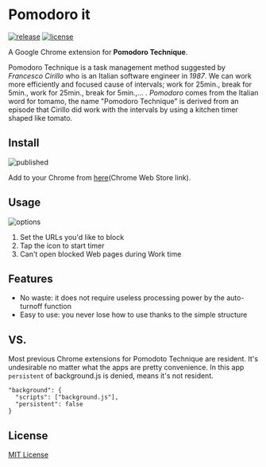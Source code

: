 # Pomodoro it
[![release](https://img.shields.io/badge/release-v1.4-blue)](https://github.com/MxShun/pomodoro-it/releases)
[![license](https://img.shields.io/github/license/MxShun/pomodoro-it)](https://github.com/MxShun/pomodoro-it/blob/master/LICENSE)

A Google Chrome extension for **Pomodoro Technique**.

Pomodoro Technique is a task management method suggested by *Francesco Cirillo* who is an Italian software engineer in *1987*.
We can work more efficiently and focused cause of intervals; work for 25min., break for 5min., work for 25min., break for 5min.,... .
*Pomodoro* comes from the Italian word for tomamo, the name "Pomodoro Technique" is derived from an episode that Cirillo did work with the intervals by using a kitchen timer shaped like tomato.


## Install
![published](https://github.com/MxShun/pomodoro-it/blob/master/images/released.jpg "Published")

Add to your Chrome from [here](https://chrome.google.com/webstore/detail/pomodoro-it/opbnogjaoajnpnbaaghedemddabfbpdk)(Chrome Web Store link).


## Usage
![options](https://github.com/MxShun/pomodoro-it/blob/master/images/options.jpg "Options")
1. Set the URLs you'd like to block
2. Tap the icon to start timer
3. Can't open blocked Web pages during Work time


## Features
- No waste: it does not require useless processing power by the auto-turnoff function
- Easy to use: you never lose how to use thanks to the simple structure


## VS.
Most previous Chrome extensions for Pomodoto Technique are resident. It's undesirable no matter what the apps are pretty convenience.
In this app `persistent` of background.js is denied, means it's not resident.
```
"background": {
  "scripts": ["background.js"],
  "persistent": false
}
```


## License
[MIT License](https://github.com/MxShun/pomodoro-it/blob/master/LICENSE)
